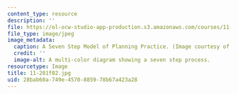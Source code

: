 ```yaml
---
content_type: resource
description: ''
file: https://ol-ocw-studio-app-production.s3.amazonaws.com/courses/11-201-gateway-planning-action-fall-2002/28bab60a749e4570885978b67a423a28_11-201f02.jpg
file_type: image/jpeg
image_metadata:
  caption: A Seven Step Model of Planning Practice. (Image courtesy of Lawrence Susskind.)
  credit: ''
  image-alt: A multi-color diagram showing a seven step process.
resourcetype: Image
title: 11-201f02.jpg
uid: 28bab60a-749e-4570-8859-78b67a423a28
---
```

